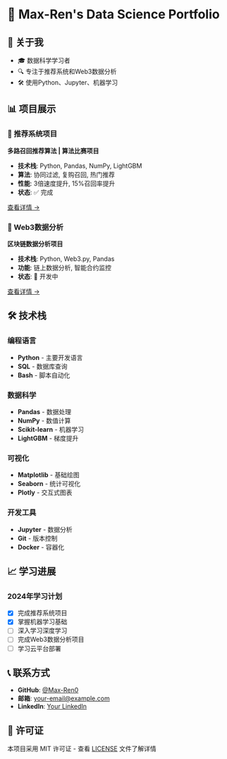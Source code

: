 # 🚀 Max-Ren's Data Science Portfolio

## 👋 关于我
- 🎓 数据科学学习者
- 🔍 专注于推荐系统和Web3数据分析
- 🛠️ 使用Python、Jupyter、机器学习

## 📊 项目展示

### 🎯 推荐系统项目
**多路召回推荐算法 | 算法比赛项目**

- **技术栈**: Python, Pandas, NumPy, LightGBM
- **算法**: 协同过滤, 复购召回, 热门推荐
- **性能**: 3倍速度提升, 15%召回率提升
- **状态**: ✅ 完成

[查看详情 →](./projects/recommendation-system/)

### 🔗 Web3数据分析
**区块链数据分析项目**

- **技术栈**: Python, Web3.py, Pandas
- **功能**: 链上数据分析, 智能合约监控
- **状态**: 🚧 开发中

[查看详情 →](./projects/web3-analysis/)

## 🛠️ 技术栈

### 编程语言
- **Python** - 主要开发语言
- **SQL** - 数据库查询
- **Bash** - 脚本自动化

### 数据科学
- **Pandas** - 数据处理
- **NumPy** - 数值计算
- **Scikit-learn** - 机器学习
- **LightGBM** - 梯度提升

### 可视化
- **Matplotlib** - 基础绘图
- **Seaborn** - 统计可视化
- **Plotly** - 交互式图表

### 开发工具
- **Jupyter** - 数据分析
- **Git** - 版本控制
- **Docker** - 容器化

## 📈 学习进展

### 2024年学习计划
- [x] 完成推荐系统项目
- [x] 掌握机器学习基础
- [ ] 深入学习深度学习
- [ ] 完成Web3数据分析项目
- [ ] 学习云平台部署

## 📞 联系方式

- **GitHub**: [@Max-Ren0](https://github.com/Max-Ren0)
- **邮箱**: your-email@example.com
- **LinkedIn**: [Your LinkedIn](https://linkedin.com/in/your-profile)

## 📄 许可证

本项目采用 MIT 许可证 - 查看 [LICENSE](LICENSE) 文件了解详情
